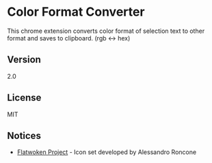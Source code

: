 Color Format Converter
=====================

This chrome extension converts color format of selection text to other format and saves to clipboard. (rgb <-> hex)

Version
----

2.0

License
----

MIT

Notices
----
* [Flatwoken Project] - Icon set developed by Alessandro Roncone 

[Flatwoken Project]:https://github.com/alecive/FlatWoken
